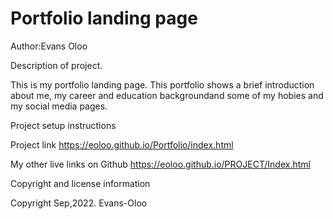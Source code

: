 # Portfolio landing page

Author:Evans Oloo

Description of project.

This is my portfolio landing page. 
This portfolio shows a brief introduction about me, my career and education backgroundand some of my hobies and my social media pages.

Project setup instructions

Project link
https://eoloo.github.io/Portfolio/index.html


My other live links on Github
https://eoloo.github.io/PROJECT/Index.html

Copyright and license information

Copyright Sep,2022. Evans-Oloo
